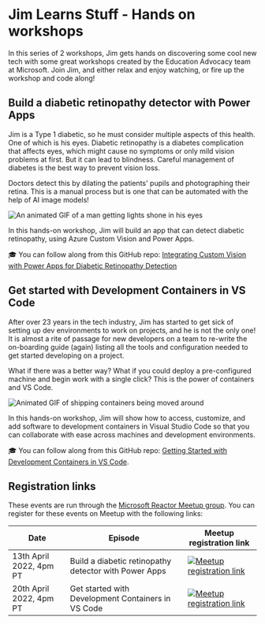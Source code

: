 # Jim Learns Stuff - Hands on workshops

In this series of 2 workshops, Jim gets hands on discovering some cool new tech with some great workshops created by the Education Advocacy team at Microsoft. Join Jim, and either relax and enjoy watching, or fire up the workshop and code along!

## Build a diabetic retinopathy detector with Power Apps

Jim is a Type 1 diabetic, so he must consider multiple aspects of this health. One of which is his eyes. Diabetic retinopathy is a diabetes complication that affects eyes, which might cause no symptoms or only mild vision problems at first. But it can lead to blindness. Careful management of diabetes is the best way to prevent vision loss.

Doctors detect this by dilating the patients' pupils and photographing their retina. This is a manual process but is one that can be automated with the help of AI image models!

![An animated GIF of a man getting lights shone in his eyes](https://media.giphy.com/media/3ohjVbq7WI5mkxXyfu/giphy.gif)

In this hands-on workshop, Jim will build an app that can detect diabetic retinopathy, using Azure Custom Vision and Power Apps.

🎓 You can follow along from this GitHub repo: [Integrating Custom Vision with Power Apps for Diabetic Retinopathy Detection](https://aka.ms/CustomVisionwithPowerApps)

## Get started with Development Containers in VS Code

After over 23 years in the tech industry, Jim has started to get sick of setting up dev environments to work on projects, and he is not the only one! It is almost a rite of passage for new developers on a team to re-write the on-boarding guide (again) listing all the tools and configuration needed to get started developing on a project.

What if there was a better way? What if you could deploy a pre-configured machine and begin work with a single click? This is the power of containers and VS Code.

![Animated GIF of shipping containers being moved around](https://media.giphy.com/media/6AFldi5xJQYIo/giphy.gif)

In this hands-on workshop, Jim will show how to access, customize, and add software to development containers in Visual Studio Code so that you can collaborate with ease across machines and development environments.

🎓 You can follow along from this GitHub repo: [Getting Started with Development Containers in VS Code](https://aka.ms/DevContainersinVSCode).


## Registration links

These events are run through the [Microsoft Reactor Meetup group](https://www.meetup.com/Microsoft-Reactor-Redmond/). You can register for these events on Meetup with the following links:

| Date | Episode | Meetup registration link |
| ---- | ------- | ------------------------ |
| 13th April 2022, 4pm PT | Build a diabetic retinopathy detector with Power Apps | <a href="https://www.meetup.com/Microsoft-Reactor-Redmond/events/284770715"><img src="https://raw.githubusercontent.com/jimbobbennett/ColoredBadges/main/svg/social/meetup.svg" alt="Meetup registration link" style="vertical-align:top; margin:6px 4px"></a> |
| 20th April 2022, 4pm PT | Get started with Development Containers in VS Code | <a href="https://www.meetup.com/Microsoft-Reactor-Redmond/events/284770731"><img src="https://raw.githubusercontent.com/jimbobbennett/ColoredBadges/main/svg/social/meetup.svg" alt="Meetup registration link" style="vertical-align:top; margin:6px 4px"></a> |